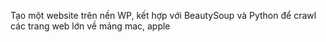Tạo một website trên nền WP, kết hợp với BeautySoup và Python để crawl các trang web lớn về mảng mac, apple